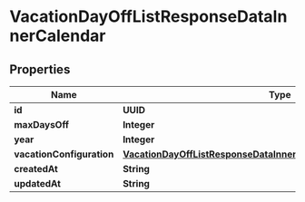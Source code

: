 

# VacationDayOffListResponseDataInnerCalendar


## Properties

| Name | Type | Description | Notes |
|------------ | ------------- | ------------- | -------------|
|**id** | **UUID** |  |  [optional] |
|**maxDaysOff** | **Integer** |  |  [optional] |
|**year** | **Integer** |  |  [optional] |
|**vacationConfiguration** | [**VacationDayOffListResponseDataInnerCalendarVacationConfiguration**](VacationDayOffListResponseDataInnerCalendarVacationConfiguration.md) |  |  [optional] |
|**createdAt** | **String** |  |  [optional] |
|**updatedAt** | **String** |  |  [optional] |



